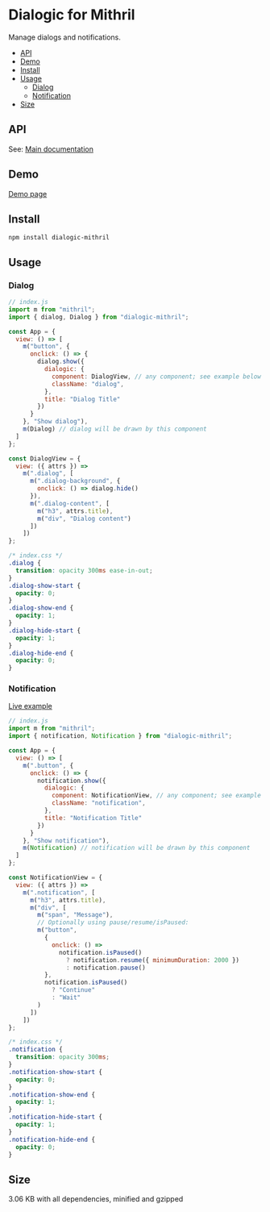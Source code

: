 # Dialogic for Mithril

Manage dialogs and notifications.

- [API](#api)
- [Demo](#demo)
- [Install](#install)
- [Usage](#usage)
  - [Dialog](#dialog)
  - [Notification](#notification)
- [Size](#size)

## API

See: [Main documentation](https://github.com/ArthurClemens/dialogic/blob/development/README.md)

## Demo

[Demo page](https://arthurclemens.github.io/dialogic/)


## Install

`npm install dialogic-mithril`


## Usage

### Dialog

```javascript
// index.js
import m from "mithril";
import { dialog, Dialog } from "dialogic-mithril";

const App = {
  view: () => [
    m("button", {
      onclick: () => {
        dialog.show({
          dialogic: {
            component: DialogView, // any component; see example below
            className: "dialog",
          },
          title: "Dialog Title"
        })
      }
    }, "Show dialog"),
    m(Dialog) // dialog will be drawn by this component
  ]
};

const DialogView = {
  view: ({ attrs }) =>
    m(".dialog", [
      m(".dialog-background", {
        onclick: () => dialog.hide()
      }),
      m(".dialog-content", [
        m("h3", attrs.title),
        m("div", "Dialog content")
      ])
    ])
};
```

```css
/* index.css */
.dialog {
  transition: opacity 300ms ease-in-out;
}
.dialog-show-start {
  opacity: 0;
}
.dialog-show-end {
  opacity: 1;
}
.dialog-hide-start {
  opacity: 1;
}
.dialog-hide-end {
  opacity: 0;
}
```

### Notification

[Live example](https://flems.io/#0=N4Igxg9gdgzhA2BTEAucD4EMAONEBMQAaEAMwEskZUBtUKTAW2TQDoALAF0fmPSk6IBqEAB585AG4ACcvgC8AHRA5sygHyiA9BMnq+eJGE7lo1NAAYUAJgsgAvkXpMWIVgCtqJSAKGcRWlqyjNgQAE6c0sDSUBAmFGCYJtBE0gByceQJSaZQ0vbSpGEQjNLKEpjwEADm5GAAtIzknOxhlMoA3IpQPjCR0bHxdTkp6ZnZyXkF8tIVVbVgALLNrZRdUN29kQCC2NjSM8Dd0tKS5IgA7ijSABQAlAfq0jTHJ9KMN8qsqsqpL3lvE4fZQAIwArpxONBflFXoCTtAwPA6gBra73R6wgHwt6DLLDSasGDsCAXG5HbE4t5zGp1a4UqlUyAhaB+a4ZIaJSYANXOF1SgWkmCgAE9pMzQlA-B1pHhENJEAAPJjYJDSEGIKoXOGMt5IzAwGBpFzXZR4ia5X46xmOa1UkycJCmkAc-Fc3LSAAqzSQyjtgPsd39+TtjjKIAAyiSLjFxgTLSA7kQdQBdJM6j6ui3QB6C83x6DSC6UeDq+X4MKYC55EFilrkGDikqSvyvFPdezrTZmSJZgtQXmXA5Yk5nS7o6JJThhRuBx4Zz5ufPu6D1HyCAQw-444EgdgAZhhU5nrAdSHTlKBi90W+Du5vxHDi0Qhsw1UQygvjMFAHlsJNKngMUwRgcgoGqaRsEwEDEC0MIXzBZgtAbAAFaC8HwFA72vKQYWDK9QQhKENmIfC3gZXVAURZEwDRW4HnkJ4yJxZcRigVhUPQgh7mYqkAH5Y05NjWHgmBEMQcl3jA8hGEQgARMFK0ma5bAsCx8iDS9KLea5WMJKCYJ4rScVtYz4T03IOJgNCYPwIztLeATlAAYWgEwoDBD8QF4k5nQAdUwZo-TMk5NMZML4TTVNNM7bpukYVhGAgMEBE+AF8AgMBxIEVgAEdPLCEUI01RBjHCRcAGIfkTZMAV2NQoDuLsoAMErjFycwQGsAAWGwAA4HCcEAGGYERWDAQ0+HXPwRBBCB8DFCjSDc+pSCYSgRWuGBhRgeo8DaUh1nsbpWAswsKOnHbmlya4ICgsBmjFfc1MYGAjpOs6oD26M9s4TAIhHaQ7swB7OE26QLHe9jPu+0l6iEfBAeB0HwYARih064xXL72DkRBfv+-pXmRx7rnRjsPqxtj6lx-B8YRpH7tJiGoZOumksBqD8AkcCVIsbBFQxmHpoEQG5rCOmwjJgXZQQORpAq7n8HWE4uZ56o+YFlX3n+2ooE1xUWY7VqjEmTrrAAVhQVGADYHBTEhkSgFFzDoYaXBEJoWjaXgSEU3g0C4ThcBQQIUuwFFqnGkotC91Z4AAAWsVgLFYbrY5WH3ErAjwvBAMHsFcGAwDaf9BucUa0BpBZGkzygE6wQQ+j4f2RCDkOw6gCOo+ZHRyEqWkGjjn2E9T5PUb7vo+4Hmvh8oXO+ALouS-IMv7BTewgA)

```javascript
// index.js
import m from "mithril";
import { notification, Notification } from "dialogic-mithril";

const App = {
  view: () => [
    m(".button", {
      onclick: () => {
        notification.show({
          dialogic: {
            component: NotificationView, // any component; see example below
            className: "notification",
          },
          title: "Notification Title"
        })
      }
    }, "Show notification"),
    m(Notification) // notification will be drawn by this component
  ]
};

const NotificationView = {
  view: ({ attrs }) =>
    m(".notification", [
      m("h3", attrs.title),
      m("div", [
        m("span", "Message"),
        // Optionally using pause/resume/isPaused:
        m("button",
          {
            onclick: () => 
              notification.isPaused()
                ? notification.resume({ minimumDuration: 2000 })
                : notification.pause()
          },
          notification.isPaused()
            ? "Continue"
            : "Wait"
        )
      ])
    ])
};
```

```css
/* index.css */
.notification {
  transition: opacity 300ms;
}
.notification-show-start {
  opacity: 0;
}
.notification-show-end {
  opacity: 1;
}
.notification-hide-start {
  opacity: 1;
}
.notification-hide-end {
  opacity: 0;
}
```

## Size

 3.06 KB with all dependencies, minified and gzipped
